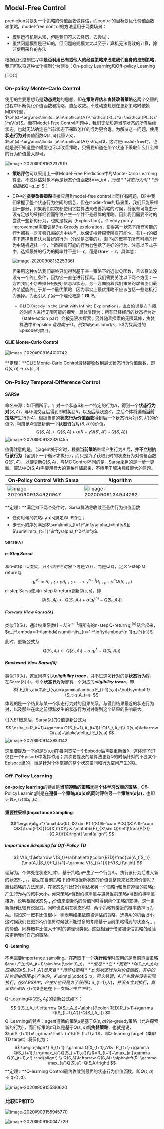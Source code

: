 ## Model-Free Control

prediction只是对一个策略的价值函数做评估，而control的目标是优化价值函数和策略。model-free control的方法适用于两类场景：

- 模型运行机制未知，但是我们可以去经历、去尝试；
- 虽然问题模型是已知的，但问题的规模太大以至于计算机无法高效的计算，除非使用采样的办法

根据优化控制过程中**是否利用已有或他人的经验策略来改进我们自身的控制策略**，我们可以将这种优化控制分为两类：On-policy Learning和Off-policy Learning

[TOC]

### On-policy Monte-Carlo Control

使用的主要思想仍是**动态规划**的思想，即在**策略评估**和**贪婪改善策略**这两个交替的过程中不断优化价值函数和策略，直至收敛。不过动态规划在更新策略时依赖MDP模型，$\pi'(s)=\arg\max\limits_{a\in\mathcal{A}}\mathcal{R}_s^a+\mathcal{P}_{ss'}^aV(s')$。而在Model-Free Control问题中，我们无法知道当前状态的所有后续状态，也就无法确定在当前状态下采取怎样的行为更合适。为解决这一问题，使用**状态行为对**价值函数$Q(s,a)$代替$V(s)$，$\pi'(s)=\arg\max\limits_{a\in\mathcal{A}} Q(s,a)$，这时是model-free的，也就是说不知道整个模型也可以改善策略，只需要知道在某个状态下采取什么什么样的行为价值最大即可。

![image-20200908163237919](../assets/image-20200908163237919.png)

- **策略评估**可以采用上一章Model-Free Prediction中的Monte-Carlo Learning算法，不过评估对象不再是状态价值函数$V=v_\pi $，而是**状态行为对**价值函数$Q=q_\pi $；

- DP中的**贪婪改善策略**直接应用到model-free control上同样有问题，DP中我们掌握了整个状态行为空间的信息，但在model-free的场景里，我们只能采样到一部分，如果我们每次都使用贪婪算法来改善策略的时候，将很有可能由于没有足够的采样经验而导致产生一个并不是最优的策略。因此我们需要不时的尝试一些新的行为，也就是探索（Exploration）。Greedy policy improvement需要调整为$\epsilon$-Greedy exploration，使得某一状态下所有可能的行为都有一定非零几率被选中执行，以保证持续探索所有可能性。有$1-\epsilon$的概率下选择当前认为最好的行为（仍然是贪婪的），剩下$\epsilon$的概率在所有可能的行为中随机选择一个，当然所有可能的行为也包括了最好的行为。注意以下式子中，选择最好的行为的概率并不是$1-\epsilon$，而是$\boldsymbol{\epsilon/m+}1-\epsilon$，具体地：

  ![image-20200908162253361](../assets/image-20200908162253361.png)

  但采用这种方法我们最终只能得到基于某一策略下的近似Ｑ函数，且该算法没没有一个终止条件，因为它一直在进行探索。我们需要关注以下两个方面：一方面我们不想丢掉任何更好信息和状态，另一方面随着我们策略的改善我们最终希望能终止于某一个最优策略，因为事实上最优策略不应该包括一些随机行为选择。为此引入了另一个理论概念：**GLIE**。

  - **GLIE**(Greedy in the Limit with Infinite Exploration)，直白的说是在有限的时间内进行无限可能的探索。具体表现为：所有已经经历的状态行为对（state-action pair）会被无限次探索；另外随着探索的无限延伸，贪婪算法中$\epsilon $值趋向于０。例如取$\epsilon=1/k$，$k$为探索过的Episode的数目。

#### GLIE Monte-Carlo Control

![image-20200908164019742](../assets/image-20200908164019742.png)

**定理：**GLIE Monte-Carlo Control最终能收敛到最优状态行为价值函数，即$Q(s,a)\rightarrow q_*(s,a)$



### On-Policy Temporal-Difference Control

#### SARSA

命名来源：如下图所示，针对一个状态$S$和一个特定的行为$A$，得到一个**状态行为对**$\left<S,A\right>$，与环境交互后得到即时奖励$R$，以及后续状态$S'$。之后个体将遵循**当前策略**产生行为$A'$，根据当前的**状态行为价值函数**得到后一个状态行为对$\left<S',A'\right>$的价值$Q$，利用该$Q$值更新前一个**状态行为对**$\left<S,A\right>$的价值。
$$
Q(S,A)\leftarrow Q(S,A)+\alpha(R+\gamma Q(S',A')-Q(S,A))
$$
![image-20200909132320455](../assets/image-20200909132320455.png)

值得注意的是，当agent处于$S'$时，根据**当前策略**继续产生行为$A'$后，**并不立刻执行该行为**（留到下一个循环才执行），而只是为了获取此时的状态行为对价值函数$Q(S',A')$，以便更新$Q(S,A)$，与MC Control不同的是，Sarsa采用的是一步一更新。算法中$Q(S,A)$需要用很大的表格存储起来，不适用于解决规模很大的问题。

| On-Policy Control With Sarsa                                 | Algorithm                                                    |
| ------------------------------------------------------------ | ------------------------------------------------------------ |
| ![image-20200909134926947](../assets/image-20200909134926947.png) | ![image-20200909134944292](../assets/image-20200909134944292.png) |

**定理：**满足如下两个条件时，Sarsa算法将收敛至最优行为价值函数

- 任何时候的策略$\pi_t(a|s)$满足GLIE特性；
- 步长$\alpha_t$的序列满足$\sum\limits_{t=1}^\infty\alpha_t=\infty$且$\sum\limits_{t=1}^\infty\alpha_t^2<\infty$.

 

#### Sarsa(λ)

##### n-Step Sarsa

和n-step TD类似，只不过评估对象不再是$V(s)$，而是$Q(s)$，定义n-step Q-return为
$$
q_t^{(n)}=R_{t+1}+\gamma R_{t+2}+\dots+\gamma^{n-1}R_{t+n}+\gamma^n Q(S_{t+n})
$$
n-step Sarsa使用n-step Q-return更新$Q(s,a)$，即
$$
Q(S_t,A_t)\leftarrow Q(S_t,A_t)+\alpha(q_t^{(n)}-Q(S_t,A_t))
$$


##### Forward View Sarsa(λ)

类似TD(λ)，通过权重系数$(1-\lambda)\lambda^{n-1}$将所有的n-step Q-return $q_t^{(n)}$结合起来，$q_t^\lambda=(1-\lambda)\sum\limits_{n=1}^\infty\lambda^{n-1}q_t^{(n)}$.

此时，更新公式为
$$
Q(S_t,A_t)\leftarrow Q(S_t,A_t)+\alpha(q_t^\lambda-Q(S_t,A_t))
$$

##### Backward View Sarsa(λ)

类似TD(λ)，这里同样引入***eligibility trace***，只不过这次针对的是**状态行为对**，在Sarsa(λ)中，每个**状态行为对**都有一个对应的***eligibility trace***，即
$$
E_0(s,a)=0\\E_t(s,a)=\gamma\lambda E_{t-1}(s,a)+\boldsymbol{1}(S_t=s,A_t=a)
$$
体现的是一个结果与某一个状态行为对的因果关系，与得到结果最近的状态行为对，以及那些在此之前频繁发生的状态行为对对得到这个结果的影响最大。

引入ET概念后，Sarsa(λ)的Q值更新公式为
$$
\delta_t=R_{t+1}+\gamma Q(S_{t+1},A_{t+1})-Q(S_t,A_t)\\
Q(s,a)\leftarrow Q(s,a)+\alpha\delta_t E_t(s,a)
$$
![image-20200909143833142](../assets/image-20200909143833142.png)

这里要提及一下的是E(s,a)在每浏览完一个Episode后需要重新置0，这体现了ET仅在一个Episode中发挥作用；其次要提及的是算法更新Q的时候针对的不是某个Episode里的，而是针对个体掌握的整个状态空间和行为空间产生的Q。



### Off-Policy Learning

**on-policy learning**的特点是**当前遵循的策略**就是**个体学习改善的策略**。Off-Policy Learning则是在**遵循一个策略$\mu(a|s)$**的同时**评估另一个策略$\pi(a|s)$**，也即计算$v_\pi(s)$或$q_\pi(s)$。

#### 重要性采样(Importance Sampling)

$$
\begin{align*}
\mathbb{E}_{X\sim P}[f(X)]&=\sum P(X)f(X)\\
&=\sum Q(X)\frac{P(X)}{Q(X)}f(X)\\
&=\mathbb{E}_{X\sim Q}\left[\frac{P(X)}{Q(X)}f(X)\right]
\end{align*}
$$

##### Importance Sampling for Off-Policy TD

$$
V(S_t)\leftarrow V(S_t)+\alpha\left({\color{RED}\frac{\pi(A_t|S_t)}{\mu(A_t|S_t)}(R_{t+1}+\gamma V(S_{t+1}))}-V(S_t)\right)
$$

理解为，个体处在状态S_t中，基于策略$\mu$产生了一个行为$A_t$，执行该行为后进入新的状态$S_{t+1}$，那么在当前策略下如何根据新状态的价值调整原来状态的价值呢？离线策略的方法就是，在状态$S_t$时比较分别依据另一个策略$\pi$和当前遵循的策略$\mu$产生行为$A_t$的概率大小，如果策略$\pi$得到的概率值与遵循当前策略$\mu$得到的概率值接近，说明根据状态$S_{t+1}$价值来更新$S_t$的价值同时得到两个策略的支持，这一更新操作比较有说服力。同时也说明在状态$S_t$时，两个策略有接近的概率选择行为$A_t$。假如这一概率比值很小，则表明如果依照被评估的策略，选择$A_t$的机会很小，这时候我们在更新$S_t$价值的时候就不能过多的考虑基于当前策略得到的状态$S_{t+1}$的价值。同样概率比值大于1时的道理也类似。这就相当于借鉴被评估策略的经验来更新我们自己的策略。



#### Q-Learning

不再需要importance sampling。在选取下一个**执行动作**时应用的是当前遵循策略$\mu $产生的$A_{t+1}\sim \mu(\cdot|S_t)$，**但是**在**更新**$Q(S_t,A_t)$时应用的$Q(S_{t+1},A')$是来自**待评估策略**$\pi$的状态行为对价值函数，其中的$A'$也是由策略$\pi $产生的，$A'\sim\pi(\cdot|S_t)$，再次强调，$A'$产生后并没有实际执行。在SARSA中，产生$A'$也只是为了获得$Q(S_{t+1},A')$，并没有立刻执行，真正执行的$A_{t+1}$也是在下一次循环中产生的。

Q-Learning中$Q(S_t,A_t)$的更新公式如下：
$$
Q(S_t,A_t)\leftarrow Q(S_t,A_t)+\alpha({\color{RED}R_{t+1}+\gamma Q(S_{t+1},A')}-Q(S_t,A_t))
$$
Q-Learning的特点：agent遵循的策略$\mu$是基于$Q(s,a)$的$\epsilon$-greedy策略（允许探索新的行为），而目标策略$\pi$可以是基于$Q(s,a)$**纯贪婪策略**，也就是说，$\pi(S_{t+1})=\arg\max\limits_{a'}Q(S_{t+1},a')$，则Q-learning target（类似TD target）将简化为：
$$
\begin{align*}
R_{t+1}+\gamma Q(S_{t+1},A')&=R_{t+1}+\gamma Q(S_{t+1},\arg\max_{a'}Q(S_{t+1},a'))\\
&=R_{t+1}+\max_{a'}\gamma Q(S_{t+1},a')
\end{align*}
\\
Q(S,A)\leftarrow Q(S,A)+\alpha\left(R+\gamma \max_{a'}Q(S',a')-Q(S,A)\right)
$$
**定理：**Q-learning Control最终收敛到最优的状态行为价值函数，即$Q(s,a)\rightarrow q_*(s,a)$.

![image-20200909155810620](../assets/image-20200909155810620.png)



### 比较DP和TD

![image-20200909155945770](../assets/image-20200909155945770.png)

![image-20200909160047729](../assets/image-20200909160047729.png)



 
